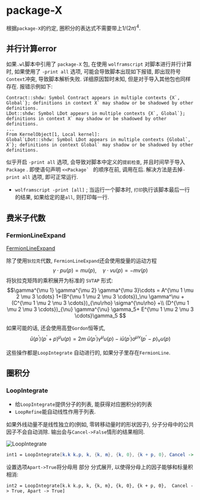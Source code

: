 # package-X

根据`package-X`的约定, 圈积分的表达式不需要带上$1/(2\pi)^4$.

## 并行计算error

如果`.wl`脚本中引用了 `package-X` 包, 在使用 `wolframscript` 对脚本进行并行计算时,
如果使用了 `-print all` 选项, 可能会导致脚本出现如下报错, 即出现符号`Context`冲突, 导致脚本解析失败.
详细原因暂时未知, 但是对于导入其他包也同样存在.
报错示例如下:

```log
Contract::shdw: Symbol Contract appears in multiple contexts {X`, Global`}; definitions in context X` may shadow or be shadowed by other definitions.
LDot::shdw: Symbol LDot appears in multiple contexts {X`, Global`}; definitions in context X` may shadow or be shadowed by other definitions.
...
From KernelObject[1, Local kernel]:
Global`LDot::shdw: Symbol LDot appears in multiple contexts {Global`, X`}; definitions in context Global` may shadow or be shadowed by other definitions.
```

似乎开启 `-print all` 选项, 会导致对脚本中定义的`提前检查`, 并且时间早于导入 `Package` .
即使语句声明 ``<<Package` `` 的顺序在前, 调用在后.
解决方法是去掉`-print all` 选项, 即可正常运行.

+ `wolframscript -print [all]` ;  当运行一个脚本时, `打印`执行该脚本最后一行的结果, 如果给定的是`all`, 则打印每一行.

## 费米子代数

### FermionLineExpand

[FermionLineExpand](https://packagex.hepforge.org/Documentation/HTML/X/ref/FermionLineExpand.html)

除了使用`狄拉克`代数, `FermionLineExpand`还会使用旋量的运动方程
$$\gamma\cdot p u(p)=m u(p), \quad \gamma\cdot v u(p)= -m v(p) $$
将狄拉克矩阵的乘积展开为标准的 `SVTAP` 形式:
$$\gamma^{\mu 1} \gamma^{\mu 2} \gamma^{\mu 3}\cdots =
A^{\mu 1 \mu 2 \mu 3 \cdots} 1+(B^{\mu 1 \mu 2 \mu 3 \cdots})_\nu \gamma^\nu +
(C^{\mu 1 \mu 2 \mu 3 \cdots})_{\nu\rho} \sigma^{\nu\rho} +\\
(D^{\mu 1 \mu 2 \mu 3 \cdots})_{\nu} \gamma^{\nu} \gamma_5+
E^{\mu 1 \mu 2 \mu 3 \cdots}\gamma_5 $$

如果可能的话, 还会使用高登`Gordon`恒等式,
$$\bar u(p^\prime)(p^\prime+p)^\mu u(p)=2m\;\bar{u}(p^\prime) \gamma^\mu u(p) -
i \bar{u}(p^\prime) \sigma^{\mu\nu} (p^\prime-p)_\nu u(p) $$

这些操作都是`LoopIntegrate` 自动进行的, 如果分子里存在`FermionLine`.

## 圈积分

### LoopIntegrate

+ 给`LoopIntegrate`提供分子的列表, 能获得对应圈积分的列表
+ `LoopRefine`能自动线性作用于列表.

如果外线动量不是线性独立的(例如, 零转移动量时的形状因子), 分子分母中的公共因子不会自动消除.
输出会与`Cancel->False`情形的结果相同.

![LoopIntegrate](https://packagex.hepforge.org/Documentation/HTML/X/ref/Files/LoopIntegrate/61.png)

```mathematica
int1 = LoopIntegrate[k.k k.p, k, {k, m}, {k, 0}, {k + p, 0}, Cancel -> True]
```

设置选项`Apart->True`将分母用 部分 分式展开, 以使得分母上的因子能够和标量积相消:

```mathe matica
int2 = LoopIntegrate[k.k k.p, k, {k, m}, {k, 0}, {k + p, 0},  Cancel -> True, Apart -> True]
```
